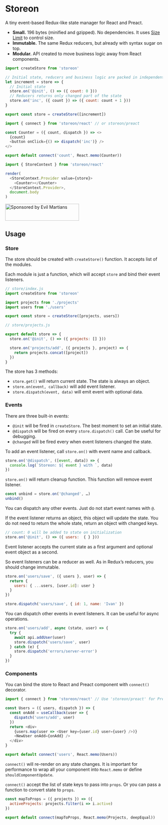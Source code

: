 # Storeon

A tiny event-based Redux-like state manager for React and Preact.

* **Small.** 196 bytes (minified and gzipped). No dependencies.
  It uses [Size Limit] to control size.
* **Immutable.** The same Redux reducers, but already with syntax sugar on top.
* **Modular.** API created to move business logic away from React components.

```js
import createStore from 'storeon'

// Initial state, reducers and business logic are packed in independent modules
let increment = store => {
  // Initial state
  store.on('@init', () => ({ count: 0 }))
  // Reducers returns only changed part of the state
  store.on('inc', ({ count }) => ({ count: count + 1 }))
}

export const store = createStore([increment])
```

```js
import { connect } from 'storeon/react' // or storeon/preact

const Counter = ({ count, dispatch }) => <>
  {count}
  <button onClick={() => dispatch('inc')} />
</>

export default connect('count', React.memo(Counter))
```

```js
import { StoreContext } from 'storeon/react'

render(
  <StoreContext.Provider value={store}>
    <Counter></Counter>
  </StoreContext.Provider>,
  document.body
)
```

[Size Limit]: https://github.com/ai/size-limit

<a href="https://evilmartians.com/?utm_source=storeon">
  <img src="https://evilmartians.com/badges/sponsored-by-evil-martians.svg"
       alt="Sponsored by Evil Martians" width="236" height="54">
</a>


## Usage

### Store

The store should be created with `createStore()` function. It accepts list
of the modules.

Each module is just a function, which will accept `store`
and bind their event listeners.

```js
// store/index.js
import createStore from 'storeon'

import projects from './projects'
import users from './users'

export const store = createStore([projects, users])
```

```js
// store/projects.js

export default store => {
  store.on('@init', () => ({ projects: [] }))

  store.on('projects/add', ({ projects }, project) => {
    return projects.concat([project])
  })
}
```

The store has 3 methods:

* `store.get()` will return current state. The state is always an object.
* `store.on(event, callback)` will add event listener.
* `store.dispatch(event, data)` will emit event with optional data.


### Events

There are three built-in events:

* `@init` will be fired in `createStore`. The best moment to set an initial state.
* `@dispatch` will be fired on every `store.dispatch()` call.
  Can be useful for debugging.
* `@changed` will be fired every when event listeners changed the state.

To add an event listener, call `store.on()` with event name and callback.

```js
store.on('@dispatch', ([event, data]) => {
  console.log(`Storeon: ${ event } with `, data)
})
```

`store.on()` will return cleanup function. This function will remove
event listener.

```js
const unbind = store.on('@changed', …)
unbind()
```

You can dispatch any other events. Just do not start event names with `@`.

If the event listener returns an object, this object will update the state.
You do not need to return the whole state, return an object
with changed keys.

```js
// count: 0 will be added to state on initialization
store.on('@init', () => ({ users:  { } }))
```

Event listener accepts the current state as a first argument
and optional event object as a second.

So event listeners can be a reducer as well. As in Redux’s reducers,
you should change immutable.

```js
store.on('users/save', ({ users }, user) => {
  return {
    users: { ...users, [user.id]: user }
  }
})

store.dispatch('users/save', { id: 1, name: 'Ivan' })
```

You can dispatch other events in event listeners. It can be useful for async
operations.

```js
store.on('users/add', async (state, user) => {
  try {
    await api.addUser(user)
    store.dispatch('users/save', user)
  } catch (e) {
    store.dispatch('errors/server-error')
  }
})
```


### Components

You can bind the store to React and Preact component with `connect()` decorator.

```js
import { connect } from 'storeon/react' // Use 'storeon/preact' for Preact

const Users = ({ users, dispatch }) => {
  const onAdd = useCallback(user => {
    dispatch('users/add', user)
  })
  return <div>
    {users.map(user => <User key={user.id} user={user} />)}
    <NewUser onAdd={onAdd} />
  </div>
}

export default connect('users', React.memo(Users))
```

`connect()` will re-render on any state changes.
It is important for performance to wrap all your component into `React.memo`
or define `shouldComponentUpdate`.

`connect()` accept the list of state keys to pass into `props`.
Or you can pass a function to convert state to `props`.

```js
const mapToProps = ({ projects }) => ({
  activeProjects: projects.filter(i => i.active)
})

export default connect(mapToProps, React.memo(Projects, deepEqual))
```
